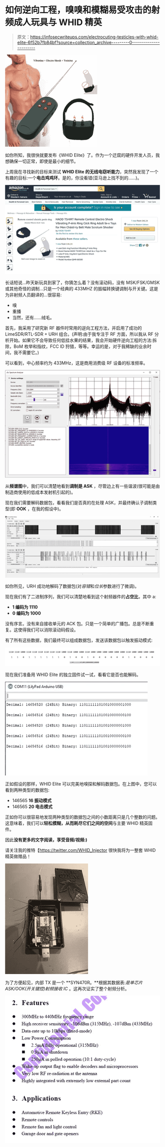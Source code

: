 # 如何逆向工程，嗅嗅和模糊易受攻击的射频成人玩具与 WHID 精英

> 原文：<https://infosecwriteups.com/electrocuting-testicles-with-whid-elite-6f52b7fb84bf?source=collection_archive---------0----------------------->

![](img/a3c1884e41593b49b87b334e4b52d252.png)

如你所知，我很快就要发布《WHID Elite》了。作为一个迂腐的硬件开发人员，我想确保一切正常，即使是最小的细节。

上周我在寻找新的目标来测试 **WHID Elite 的无线电窃听能力**，突然我发现了一个有趣的目标:一个**电击鸡鸡环**。是的，你没看错(亚马逊上找不到的……)。

![](img/a759c934711b278c5c975795cf3605fe.png)

长话短说…昨天新玩具到家了，你猜怎么着？没有滚动码，没有 MSK/FSK/GMSK 或其他奇怪的调制…只是一个经典的 433MHZ 的振幅转换键调制与开关键。这是为非射频人员翻译的…很容易:

*   嗅
*   重播
*   当然，还有……绒毛。

首先，我采用了研究新 RF 器件时常用的逆向工程方法，并启用了成功的 LimeSDR/RTL-SDR + URH 组合。(声明:由于我专注于 RF 方面，所以我从 RF 分析开始。如果它不会导致任何低挂水果的结果，我会开始硬件逆向工程的方法:拆除，BoM 枚举和指纹，FCC ID 狩猎，等等。幸运的是，对于我稀缺的业余时间，我不需要它。)

可以看到，中心频率约为 433MHz，这是商用消费级 RF 设备的标准频率。

![](img/2d3689fa3b8d07557e7d99ab799c838e.png)

从**频谱图**中，我们可以清楚地看到**调制是 ASK** ，尽管边上有一些谐波(很可能是由制造商使用的低成本发射机引起的)。

现在我们需要解码数据包，看看我们是否真的在处理 ASK，并最终确认子调制类型(即 **OOK** ，在我的假设中)。

![](img/7e361b103517986004a1a8f347cd0cc9.png)

如你所见，URH 成功地解码了数据包(对*容错*和*位长*参数进行了微调)。

现在我们有了二进制序列，我们可以清楚地看到这个射频器件的**占空比**，其中 a:

*   **1 编码为 1110**
*   **0 编码为 1000**

没有序言。没有来自接收单元的 ACK 包。只是一个简单的广播包。总是不断重复。这使得我们可以消除滚动码假设。

有了所有这些数据，我们最终可以组成数据包，发送该数据包以触发振动模式:

![](img/933fbcbe9d08f7dd592a1efe8554a5c8.png)

现在我们准备用 WHID Elite 的独立固件试一试，看看它是否也能解码。

![](img/09de0aa93f18ddf16925ae82e4d9daa7.png)

正如假设的那样，WHID Elite 可以完美地嗅探和解码数据包。在上图中，您可以看到两种类型的数据包:

*   146565 **16 振动模式**
*   146565 **20 电击模式**

正如你可以很容易地发现两种类型的数据包之间的小数距离只是几个整数的问题。这意味着，我们可以**轻松模糊，从而耗尽它们之间的空间**与主要 WHID 精英固件。

因此**没有更多的文字阅读，享受音频/视频:)**

请关注我的推特【https://twitter.com/WHID_Injector 很快我将为一整套 WHID 精英做赠品！

![](img/a64e83aad3f39fc5b7e31f126c6301fe.png)

为了方便起见，内部 TX 是一个 **SYN470R。**根据其数据表:*是单芯片 ASK/OOK(开关键控)射频接收 IC* 。这再次证实了整个射频分析。

![](img/66dfff50018596ba74f02b8ba13fe794.png)